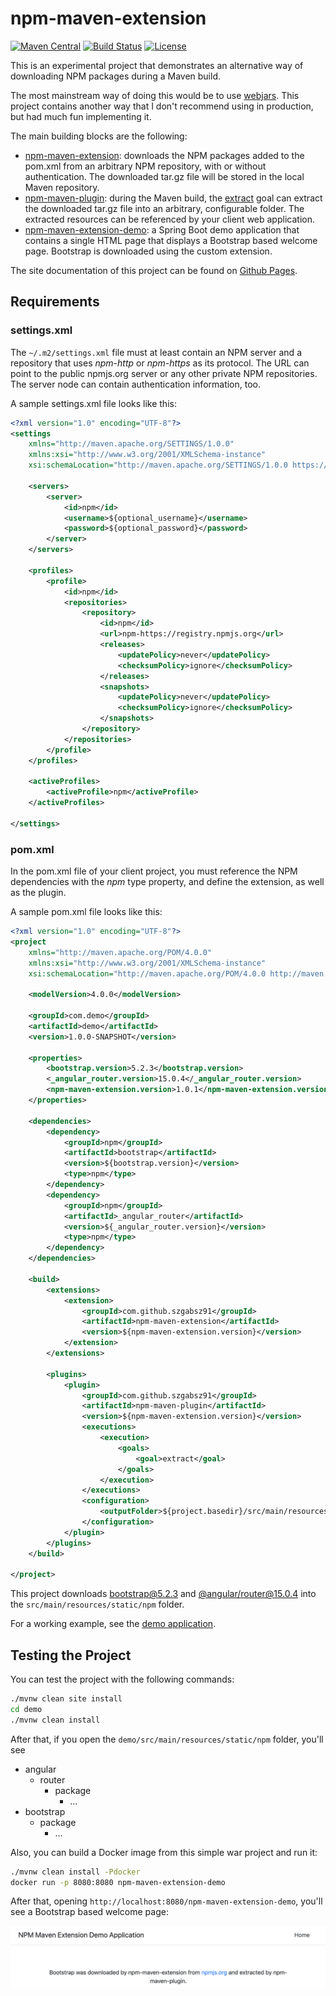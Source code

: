 # npm-maven-extension

[![Maven Central](https://maven-badges.herokuapp.com/maven-central/com.github.szgabsz91/npm-maven-extension-parent/badge.svg)](https://maven-badges.herokuapp.com/maven-central/com.github.szgabsz91/npm-maven-extension-parent)
[![Build Status](https://img.shields.io/circleci/project/github/szgabsz91/npm-maven-extension/master.svg)](https://circleci.com/gh/szgabsz91/workflows/npm-maven-extension)
[![License](https://img.shields.io/github/license/szgabsz91/npm-maven-extension.svg)](https://github.com/szgabsz91/npm-maven-extension/blob/master/LICENSE)

This is an experimental project that demonstrates an alternative way of downloading NPM packages during a Maven build.

The most mainstream way of doing this would be to use [webjars](https://www.webjars.org/). This project contains another
way that I don't recommend using in production, but had much fun implementing it.

The main building blocks are the following:

* [npm-maven-extension](extension): downloads the NPM packages added to the pom.xml from an arbitrary NPM repository,
                                    with or without authentication. The downloaded tar.gz file will be stored in the
                                    local Maven repository.
* [npm-maven-plugin](plugin): during the Maven build,
                              the [extract](plugin/src/main/java/com/github/szgabsz91/maven/plugins/npm/ExtractMojo.java)
                              goal can extract the downloaded tar.gz file into an arbitrary, configurable folder. The
                              extracted resources can be referenced by your client web application.
* [npm-maven-extension-demo](demo): a Spring Boot demo application that contains a single HTML page that displays a
                                    Bootstrap based welcome page. Bootstrap is downloaded using the custom extension.

The site documentation of this project can be found on [Github Pages](https://szgabsz91.github.io/npm-maven-extension/introduction.html).

## Requirements

### settings.xml

The `~/.m2/settings.xml` file must at least contain an NPM server and a repository that uses *npm-http* or *npm-https*
as its protocol. The URL can point to the public npmjs.org server or any other private NPM repositories. The server node
can contain authentication information, too.

A sample settings.xml file looks like this: 

```xml
<?xml version="1.0" encoding="UTF-8"?>
<settings
    xmlns="http://maven.apache.org/SETTINGS/1.0.0"
    xmlns:xsi="http://www.w3.org/2001/XMLSchema-instance"
    xsi:schemaLocation="http://maven.apache.org/SETTINGS/1.0.0 https://maven.apache.org/xsd/settings-1.0.0.xsd">

    <servers>
        <server>
            <id>npm</id>
            <username>${optional_username}</username>
            <password>${optional_password}</password>
        </server>
    </servers>

    <profiles>
        <profile>
            <id>npm</id>
            <repositories>
                <repository>
                    <id>npm</id>
                    <url>npm-https://registry.npmjs.org</url>
                    <releases>
                        <updatePolicy>never</updatePolicy>
                        <checksumPolicy>ignore</checksumPolicy>
                    </releases>
                    <snapshots>
                        <updatePolicy>never</updatePolicy>
                        <checksumPolicy>ignore</checksumPolicy>
                    </snapshots>
                </repository>
            </repositories>
        </profile>
    </profiles>

    <activeProfiles>
        <activeProfile>npm</activeProfile>
    </activeProfiles>

</settings>
```

### pom.xml

In the pom.xml file of your client project, you must reference the NPM dependencies with the *npm* type property, and
define the extension, as well as the plugin.

A sample pom.xml file looks like this:

```xml
<?xml version="1.0" encoding="UTF-8"?>
<project
    xmlns="http://maven.apache.org/POM/4.0.0"
    xmlns:xsi="http://www.w3.org/2001/XMLSchema-instance"
    xsi:schemaLocation="http://maven.apache.org/POM/4.0.0 http://maven.apache.org/xsd/maven-4.0.0.xsd">

    <modelVersion>4.0.0</modelVersion>

    <groupId>com.demo</groupId>
    <artifactId>demo</artifactId>
    <version>1.0.0-SNAPSHOT</version>

    <properties>
        <bootstrap.version>5.2.3</bootstrap.version>
        <_angular_router.version>15.0.4</_angular_router.version>
        <npm-maven-extension.version>1.0.1</npm-maven-extension.version>
    </properties>

    <dependencies>
        <dependency>
            <groupId>npm</groupId>
            <artifactId>bootstrap</artifactId>
            <version>${bootstrap.version}</version>
            <type>npm</type>
        </dependency>
        <dependency>
            <groupId>npm</groupId>
            <artifactId>_angular_router</artifactId>
            <version>${_angular_router.version}</version>
            <type>npm</type>
        </dependency>
    </dependencies>

    <build>
        <extensions>
            <extension>
                <groupId>com.github.szgabsz91</groupId>
                <artifactId>npm-maven-extension</artifactId>
                <version>${npm-maven-extension.version}</version>
            </extension>
        </extensions>

        <plugins>
            <plugin>
                <groupId>com.github.szgabsz91</groupId>
                <artifactId>npm-maven-plugin</artifactId>
                <version>${npm-maven-extension.version}</version>
                <executions>
                    <execution>
                        <goals>
                            <goal>extract</goal>
                        </goals>
                    </execution>
                </executions>
                <configuration>
                    <outputFolder>${project.basedir}/src/main/resources/static/npm</outputFolder>
                </configuration>
            </plugin>
        </plugins>
    </build>

</project>
```

This project downloads [bootstrap@5.2.3](https://www.npmjs.com/package/bootstrap) and
[@angular/router@15.0.4](https://www.npmjs.com/package/@angular/router) into the `src/main/resources/static/npm` folder.

For a working example, see the [demo application](demo).

## Testing the Project

You can test the project with the following commands:

```bash
./mvnw clean site install
cd demo
./mvnw clean install
```

After that, if you open the `demo/src/main/resources/static/npm` folder, you'll see

* angular
    * router
        * package
            * ...
* bootstrap
    * package
        * ...

Also, you can build a Docker image from this simple war project and run it:

```bash
./mvnw clean install -Pdocker
docker run -p 8080:8080 npm-maven-extension-demo
```

After that, opening `http://localhost:8080/npm-maven-extension-demo`, you'll see a Bootstrap based welcome page:

<p align="center">
    <img src="docs/screenshot.png" alt="Welcome page" title="Welcome page">
</p>
